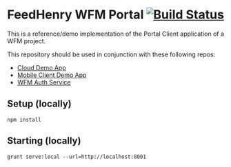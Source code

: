 # FeedHenry WFM Portal [![Build Status](https://travis-ci.org/feedhenry-raincatcher/raincatcher-demo-portal.png)](https://travis-ci.org/feedhenry-raincatcher/raincatcher-demo-portal)

This is a reference/demo implementation of the Portal Client application of a WFM project.

This repository should be used in conjunction with these following repos:

- [Cloud Demo App](https://github.com/feedhenry-staff/wfm-cloud)
- [Mobile Client Demo App](https://github.com/feedhenry-staff/wfm-mobile)
- [WFM Auth Service](https://github.com/feedhenry-staff/wfm-auth)

## Setup (locally)

`npm install`

## Starting (locally)

`grunt serve:local --url=http://localhost:8001`
